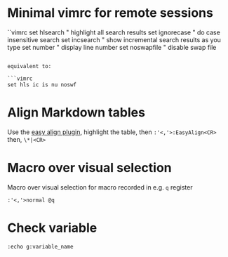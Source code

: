 # Minimal vimrc for remote sessions

``vimrc
set hlsearch    " highlight all search results
set ignorecase  " do case insensitive search 
set incsearch   " show incremental search results as you type
set number      " display line number
set noswapfile  " disable swap file
```

equivalent to:

```vimrc
set hls ic is nu noswf
```

# Align Markdown tables

Use the [easy align plugin](https://github.com/junegunn/vim-easy-align), highlight the table, then `:'<,'>:EasyAlign<CR>` then, `\*|<CR>`

# Macro over visual selection

Macro over visual selection for macro recorded in e.g. `q` register

```:'<,'>normal @q```

# Check variable

```:echo g:variable_name```
